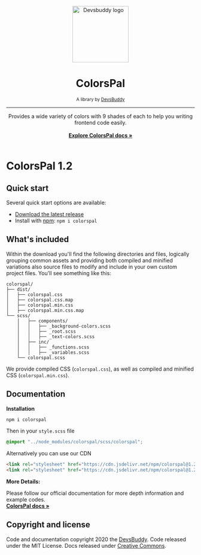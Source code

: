 <p align="center">
  <a href="https://devsbuddy.com/libs/colorspal">
    <img src="https://www.devsbuddy.com/assets/img/logo.png" alt="Devsbuddy logo" width="150" height="150">
  </a>
</p>

<h1 align="center"><strong>ColorsPal</strong></h1>
<p align="center">
<small>A library by <a href="https://devsbuddy.com">DevsBuddy</a></small>
</p>
<hr>
<p align="center">
  Provides a wide variety of colors with 9 shades of each to help you writing frontend code easily.
  <br>
  <br>
  <strong><a href="https://devsbuddy.com/libs/colorspal">Explore ColorsPal docs »</a></strong>
<br>
  <br>
</p>

# ColorsPal 1.2
## Quick start
Several quick start options are available:

- [Download the latest release](https://github.com/devs-buddy/colorspal/archive/v1.1.zip)
- Install with [npm](https://www.npmjs.com/): `npm i colorspal`

## What's included

Within the download you'll find the following directories and files, logically grouping common assets and providing both compiled and minified variations also source files to modify and include in your own custom project files. You'll see something like this:

```text
colorspal/
├── dist/
│   ├── colorspal.css
│   ├── colorspal.css.map
│   ├── colorspal.min.css
│   ├── colorspal.min.css.map
└── scss/
    │   ├── components/
    │   │   ├── _background-colors.scss
    │   │   ├── _root.scss
    │   │   ├── _text-colors.scss
    │   ├── inc/
    │   │   ├── _functions.scss
    │   │   ├── _variables.scss
    └── colorspal.scss
```

We provide compiled CSS (`colorspal.css`), as well as compiled and minified CSS (`colorspal.min.css`).

## Documentation

**Installation**
```bash
npm i colorspal
```

Then in your `style.scss` file
```scss
@import "../node_modules/colorspal/scss/colorspal";
```

Alternatively you can use our CDN
```html
<link rel="stylesheet" href="https://cdn.jsdelivr.net/npm/colorspal@1.2.15/dist/colorspal.css">
<link rel="stylesheet" href="https://cdn.jsdelivr.net/npm/colorspal@1.2.15/dist/colorspal.min.css">
```

**More Details:**<br>

Please follow our official documentation for more depth information and example codes. <br>
<strong><a href="https://devsbuddy.com/libs/colorspal">ColorsPal docs »</a></strong>

## Copyright and license

Code and documentation copyright 2020 the [DevsBuddy](https://devsbuddy.com). Code released under the MIT License. Docs released under [Creative Commons](https://creativecommons.org/licenses/by/3.0/).